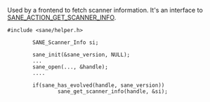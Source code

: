 Used by a frontend to fetch scanner information.
It's an interface to [SANE\_ACTION\_GET\_SCANNER\_INFO](SANE_ACTION_GET_SCANNER_INFO.md).

```
#include <sane/helper.h>

        SANE_Scanner_Info si;

        sane_init(&sane_version, NULL);
        ...
        sane_open(..., &handle);
        ....

        if(sane_has_evolved(handle, sane_version))
                sane_get_scanner_info(handle, &si);
```